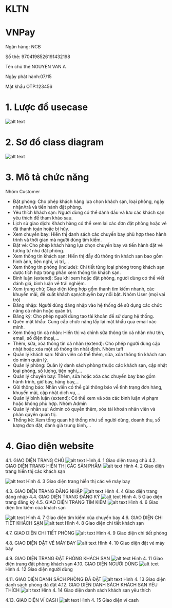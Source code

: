 # KLTN

# VNPay

Ngân hàng: NCB

Số thẻ: 9704198526191432198

Tên chủ thẻ:NGUYEN VAN A

Ngày phát hành:07/15

Mật khẩu OTP:123456

# 1. Lược đồ usecase
![alt text](image.png)
# 2. Sơ đồ class diagram
![alt text](image-1.png)
# 3. Mô tả chức năng
Nhóm Customer
-	Đặt phòng: Cho phép khách hàng lựa chọn khách sạn, loại phòng, ngày nhận/trả và tiến hành đặt phòng.
-	Yêu thích khách sạn: Người dùng có thể đánh dấu và lưu các khách sạn yêu thích để tham khảo sau.
-	Lịch sử giao dịch: Khách hàng có thể xem lại các đơn đặt phòng hoặc vé đã thanh toán hoặc bị hủy.
-	Xem chuyến bay: Hiển thị danh sách các chuyến bay phù hợp theo hành trình và thời gian mà người dùng tìm kiếm.
-	Đặt vé: Cho phép khách hàng lựa chọn chuyến bay và tiến hành đặt vé tương tự như đặt phòng.
-	Xem thông tin khách sạn: Hiển thị đầy đủ thông tin khách sạn bao gồm hình ảnh, tiện nghi, vị trí,...
-	Xem thông tin phòng (include): Chi tiết từng loại phòng trong khách sạn được tích hợp trong phần xem thông tin khách sạn.
-	Bình luận (extend): Sau khi xem hoặc đặt phòng, người dùng có thể viết đánh giá, bình luận về trải nghiệm.
-	Xem trang chủ: Giao diện tổng hợp gồm thanh tìm kiếm nhanh, các khuyến mãi, đề xuất khách sạn/chuyến bay nổi bật.
Nhóm User (mọi vai trò)
-	Đăng nhập: Người dùng đăng nhập vào hệ thống để sử dụng các chức năng cá nhân hoặc quản trị.
-	Đăng ký: Cho phép người dùng tạo tài khoản để sử dụng hệ thống.
-	Quên mật khẩu: Cung cấp chức năng lấy lại mật khẩu qua email xác minh.
-	Xem thông tin cá nhân: Hiển thị và chỉnh sửa thông tin cá nhân như tên, email, số điện thoại,...
-	Thêm, sửa, xóa thông tin cá nhân (extend): Cho phép người dùng cập nhật hoặc xóa một số thông tin nhất định.
Nhóm taff
-	Quản lý khách sạn: Nhân viên có thể thêm, sửa, xóa thông tin khách sạn do mình quản lý.
-	Quản lý phòng: Quản lý danh sách phòng thuộc các khách sạn, cập nhật loại phòng, số lượng, tiện nghi,...
-	Quản lý chuyến bay: Thêm, sửa hoặc xóa các chuyến bay bao gồm hành trình, giờ bay, hãng bay,...
-	Gửi thông báo: Nhân viên có thể gửi thông báo về tình trạng đơn hàng, khuyến mãi, cập nhật dịch vụ,...
-	Quản lý bình luận (extend): Có thể xem và xóa các bình luận vi phạm hoặc không phù hợp.
Nhóm Admin
-	Quản lý nhân sự: Admin có quyền thêm, xóa tài khoản nhân viên và phân quyền quản trị.
-	Thống kê: Xem tổng quan hệ thống như số người dùng, doanh thu, số lượng đơn đặt, đánh giá trung bình,...
# 4. Giao diện website
4.1. GIAO DIỆN TRANG CHỦ
 ![alt text](image-2.png)
Hình 4. 1 Giao diện trang chủ
4.2. GIAO DIỆN TRANG HIỂN THỊ CÁC SẢN PHẨM
 ![alt text](image-3.png)
Hình 4. 2 Giao diện trang hiển thị các khách sạn

 ![alt text](image-4.png)
Hình 4. 3 Giao diện trang hiển thị các vé máy bay

4.3. GIAO DIỆN TRANG ĐĂNG NHẬP
 ![alt text](image-5.png)
Hình 4. 4 Giao diện trang đăng nhập
4.4. GIAO DIỆN TRANG ĐĂNG KÝ
 ![alt text](image-6.png)
Hình 4. 5 Giao diện trang đăng ký
4.5. GIAO DIỆN TRANG TÌM KIẾM
 ![alt text](image-7.png)
Hình 4. 6 Giao diện tìm kiếm của khách sạn

 ![alt text](image-8.png)
Hình 4. 7 Giao diện tìm kiếm của chuyến bay
4.6. GIAO DIỆN CHI TIẾT KHÁCH SẠN
 ![alt text](image-9.png)
Hình 4. 8 Giao diện chi tiết khách sạn

4.7. GIAO DIỆN CHI TIẾT PHÒNG
 ![alt text](image-10.png)
Hình 4. 9 Giao diện chi tiết phòng

4.8. GIAO DIỆN ĐẶT VÉ MÁY BAY
 ![alt text](image-11.png)
Hình 4. 10 Giao diện đặt vé máy bay

4.9. GIAO DIỆN TRANG ĐẶT PHÒNG KHÁCH SẠN
 ![alt text](image-12.png)
Hình 4. 11 Giao diện trang đặt phòng khách sạn
4.10. GIAO DIỆN NGƯỜI DÙNG
 ![alt text](image-13.png)
Hình 4. 12 Giao diện người dùng

4.11. GIAO DIỆN DANH SÁCH PHÒNG ĐÃ ĐẶT
 ![alt text](image-14.png)
Hình 4. 13 Giao diện danh sách phòng đã đặt
4.12. GIAO DIỆN DANH SÁCH KHÁCH SẠN YÊU THÍCH
 ![alt text](image-15.png)
Hình 4. 14 Giao diện danh sách khách sạn yêu thích

4.13. GIAO DIỆN VÍ CASH
 ![alt text](image-16.png)
Hình 4. 15 Giao diện ví cash

